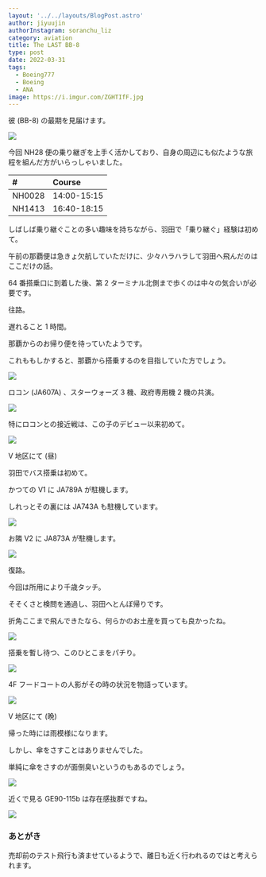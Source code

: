 ```yaml
---
layout: '../../layouts/BlogPost.astro'
author: jiyuujin
authorInstagram: soranchu_liz
category: aviation
title: The LAST BB-8
type: post
date: 2022-03-31
tags:
  - Boeing777
  - Boeing
  - ANA
image: https://i.imgur.com/ZGHTIfF.jpg
---
```


彼 (BB-8) の最期を見届けます。

![](/assets/img/20220331/JA789A_1.JPG)

今回 NH28 便の乗り継ぎを上手く活かしており、自身の周辺にも似たような旅程を組んだ方がいらっしゃいました。

| #      | Course      |
| :----- | :---------- |
| NH0028 | 14:00-15:15 |
| NH1413 | 16:40-18:15 |

しばしば乗り継ぐことの多い趣味を持ちながら、羽田で「乗り継ぐ」経験は初めて。

午前の那覇便は急きょ欠航していただけに、少々ハラハラして羽田へ飛んだのはここだけの話。

64 番搭乗口に到着した後、第 2 ターミナル北側まで歩くのは中々の気合いが必要です。

往路。

遅れること 1 時間。

那覇からのお帰り便を待っていたようです。

これももしかすると、那覇から搭乗するのを目指していた方でしょう。

![](/assets/img/20220331/HND.JPG)

ロコン (JA607A) 、スターウォーズ 3 機、政府専用機 2 機の共演。

![](/assets/img/20220331/JA607A_1.JPG)

特にロコンとの接近戦は、この子のデビュー以来初めて。

![](/assets/img/20220331/JA607A_2.JPG)

V 地区にて (昼)

羽田でバス搭乗は初めて。

かつての V1 に JA789A が駐機します。

しれっとその裏には JA743A も駐機しています。

![](/assets/img/20220331/JA789A_1.JPG)

お隣 V2 に JA873A が駐機します。

![](/assets/img/20220331/JA789A_2.JPG)

復路。

今回は所用により千歳タッチ。

そそくさと検問を通過し、羽田へとんぼ帰りです。

折角ここまで飛んできたなら、何らかのお土産を買っても良かったね。

![](/assets/img/20220331/CTS.JPG)

搭乗を暫し待つ、このひとこまをパチり。

![](/assets/img/20220331/JA789A_2.JPG)

4F フードコートの人影がその時の状況を物語っています。

![](/assets/img/20220331/JA789A_3.JPG)

V 地区にて (晩)

帰った時には雨模様になります。

しかし、傘をさすことはありませんでした。

単純に傘をさすのが面倒臭いというのもあるのでしょう。

![](/assets/img/20220331/JA789A_4.JPG)

近くで見る GE90-115b は存在感抜群ですね。

![](/assets/img/20220331/JA789A_5.JPG)

### あとがき

売却前のテスト飛行も済ませているようで、離日も近く行われるのではと考えられます。

